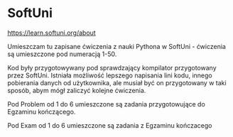 # SoftUni
https://learn.softuni.org/about

Umieszczam tu zapisane ćwiczenia z nauki Pythona w SoftUni - ćwiczenia są umieszczone pod numeracją 1-50. 

Kod były przygotowywany pod sprawdzający kompilator przygotowany przez SoftUni. Istniała możliwość lepszego napisania lini kodu, innego pobierania danych od użytkownika, ale musiał być on przygotowany w taki sposób, abym mógł zaliczyć kolejne ćwiczenia. 

Pod Problem od 1 do 6 umieszczone są zadania przygotowujące do Egzaminu kończącego.

Pod Exam od 1 do 6 umieszczone są zadania z Egzaminu kończacego
